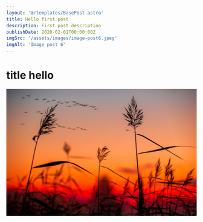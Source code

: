 ```yaml
---
layout: '@/templates/BasePost.astro'
title: Hello first post
description: First post description
publishDate: 2020-02-01T00:00:00Z
imgSrc: '/assets/images/image-post6.jpeg'
imgAlt: 'Image post 6'
---
```


# title hello

![Random image](/src/images/random.jpeg)
